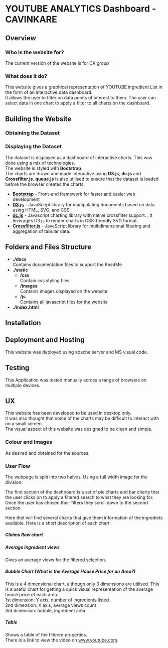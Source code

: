 # YOUTUBE ANALYTICS Dashboard - CAVINKARE

## Overview

### Who is the website for?
The current version of the website is for CK group

### What does it do?
This website gives a graphical representation of YOUTUBE ingredient List in the form of an interactive data dashboard.  
It allows the user to filter on data points of interest to them. The user can select data in one chart to apply a filter to all charts on the dashboard. 


## Building the Website
### Obtaining the Dataset


### Displaying the Dataset  
The dataset is displayed as a dashboard of interactive charts. This was done using a mix of technologies.  
The website is styled with **Bootstrap**.  
The charts are drawn and made interactive using **D3.js**, **dc.js** and **Crossfilter.js**. 
**queue.js** is also utilised to ensure that the dataset is loaded before the browser creates the charts.

- [**Bootstrap**](https://getbootstrap.com/) - Front-end framework for faster and easier web development  
- [**D3.js**](https://d3js.org/) - JavaScript library for manipulating documents based on data using HTML, SVG, and CSS  
- [**dc.js**](https://dc-js.github.io/dc.js/) - Javascript charting library with native crossfilter support. . It leverages D3.js to render charts in CSS-friendly SVG format.
- [**Crossfilter.js**](http://square.github.io/crossfilter/) - JavaScript library for multidimensional filtering and aggregation of tabular data.

## Folders and Files Structure

- **./docs**  
    Contains documentation files to support the ReadMe
- **./static**
    - **/css**  
    Contain css styling files
    - **/images**  
    Contains images displayed on the website
    - **/js**  
    Contains all javascript files for the website
- **./index.html**

## Installation


## Deployment and Hosting
This website was deployed using apache server and MS visual code.

## Testing
This Application was tested manually across a range of browsers on multiple devices.  


## UX
This website has been developed to be used in desktop only.  
It was also thought that some of the charts may be difficult to interact with on a small screen.  
The visual aspect of this website was designed to be clean and simple.  

### Colour and Images

As desired and obtained for the sources.

### User Flow
The webpage is split into two halves. Using a full width image for the division.  

The first section of the dashboard is a set of pie charts and bar charts that the user clicks on to apply a filtered search to what they are looking for. Once the user has chosen their filters they scroll down to the second section.

Here thet will find several charts that give them information of the ingrediets available. Here is a short description of each chart: 

##### Claims Row chart

##### Average Ingredient views
Gives an average views for the filtered selection.

##### Bubble Chart (What is the Average House Price for an Area?)
This is a 4 dimensional chart, although only 3 dimensions are utilised.
This is a useful chart for getting a quick visual representation of the average house price of each area.  
1st dimension: Y axis, number of ingredients listed  
2nd dimension: X axis, average views count  
3rd dimension: bubble, ingredient area  

##### Table
Shows a table of the filtered properties.  
There is a link to view the video on www.youtube.com. 
